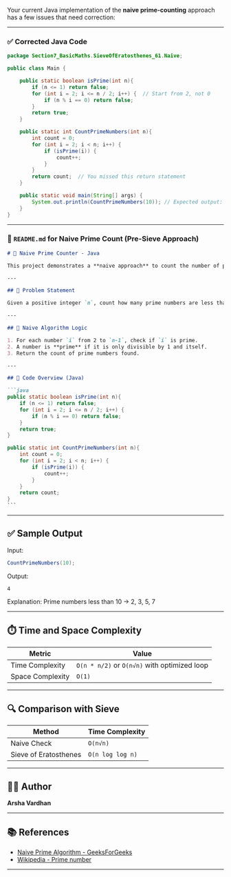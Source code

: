 Your current Java implementation of the **naive prime-counting** approach has a few issues that need correction:

---

### ✅ Corrected Java Code

```java
package Section7_BasicMaths.SieveOfEratosthenes_61.Naive;

public class Main {

    public static boolean isPrime(int n){
        if (n <= 1) return false;
        for (int i = 2; i <= n / 2; i++) {  // Start from 2, not 0
            if (n % i == 0) return false;
        }
        return true;
    }

    public static int CountPrimeNumbers(int n){
        int count = 0;
        for (int i = 2; i < n; i++) {
            if (isPrime(i)) {
                count++;
            }
        }
        return count;  // You missed this return statement
    }

    public static void main(String[] args) {
        System.out.println(CountPrimeNumbers(10)); // Expected output: 4 (primes are 2, 3, 5, 7)
    }
}
```

---

### 📝 `README.md` for Naive Prime Count (Pre-Sieve Approach)

````markdown
# 🧮 Naive Prime Counter - Java

This project demonstrates a **naive approach** to count the number of prime numbers less than a given integer `n`. Unlike the efficient Sieve of Eratosthenes, this method checks each number individually to see if it's prime.

---

## 📌 Problem Statement

Given a positive integer `n`, count how many prime numbers are less than `n`.

---

## 🧠 Naive Algorithm Logic

1. For each number `i` from 2 to `n-1`, check if `i` is prime.
2. A number is **prime** if it is only divisible by 1 and itself.
3. Return the count of prime numbers found.

---

## 📄 Code Overview (Java)

```java
public static boolean isPrime(int n){
    if (n <= 1) return false;
    for (int i = 2; i <= n / 2; i++) {
        if (n % i == 0) return false;
    }
    return true;
}

public static int CountPrimeNumbers(int n){
    int count = 0;
    for (int i = 2; i < n; i++) {
        if (isPrime(i)) {
            count++;
        }
    }
    return count;
}
```
````

---

## ✅ Sample Output

Input:

```java
CountPrimeNumbers(10);
```

Output:

```
4
```

Explanation: Prime numbers less than 10 → 2, 3, 5, 7

---

## ⏱️ Time and Space Complexity

| Metric           | Value                                        |
| ---------------- | -------------------------------------------- |
| Time Complexity  | `O(n * n/2)` or `O(n√n)` with optimized loop |
| Space Complexity | `O(1)`                                       |

---

## 🔍 Comparison with Sieve

| Method                | Time Complexity  |
| --------------------- | ---------------- |
| Naive Check           | `O(n√n)`         |
| Sieve of Eratosthenes | `O(n log log n)` |

---

## 🧑‍💻 Author

**Arsha Vardhan**

---

## 📚 References

- [Naive Prime Algorithm - GeeksForGeeks](https://www.geeksforgeeks.org/java-program-to-check-prime-number/)
- [Wikipedia - Prime number](https://en.wikipedia.org/wiki/Prime_number)

---
